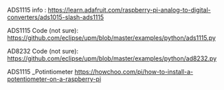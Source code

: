 ADS1115 info :
    https://learn.adafruit.com/raspberry-pi-analog-to-digital-converters/ads1015-slash-ads1115
    
ADS1115 Code (not sure):
    https://github.com/eclipse/upm/blob/master/examples/python/ads1115.py
    
AD8232 Code (not sure):
    https://github.com/eclipse/upm/blob/master/examples/python/ad8232.py
    
 ADS1115 _Potintiometer
   https://howchoo.com/pi/how-to-install-a-potentiometer-on-a-raspberry-pi
